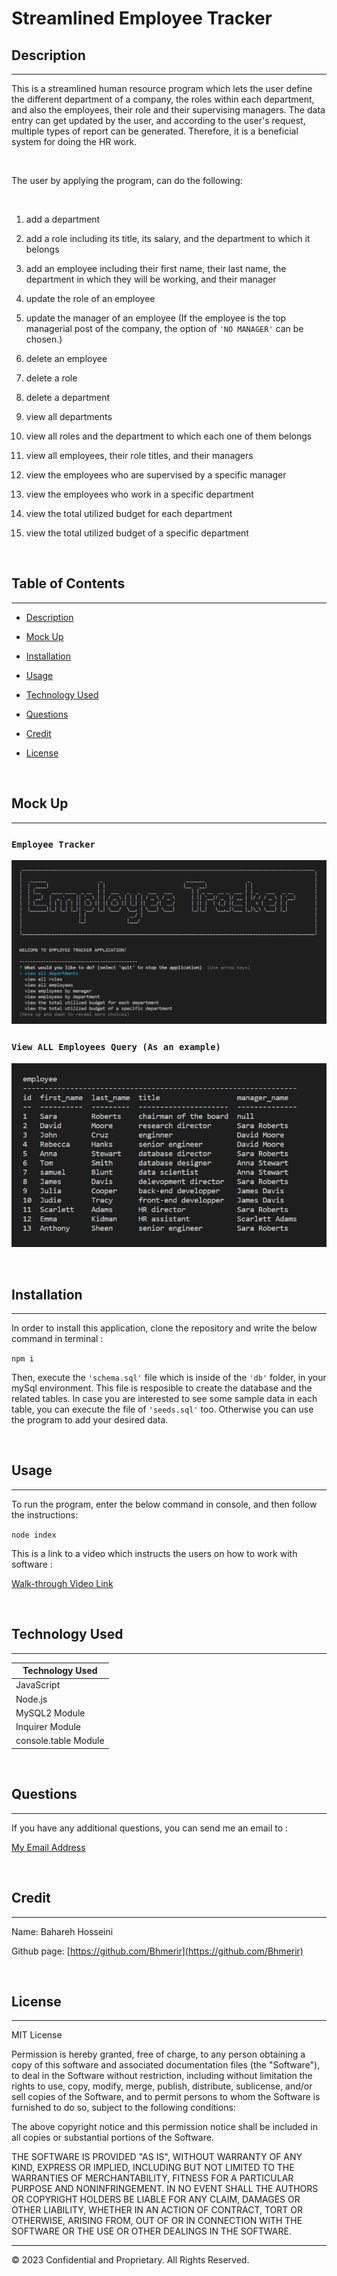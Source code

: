 # Streamlined Employee Tracker

## Description 
---

This is a streamlined human resource program which lets the user define the different department of a company, the roles within each department, and also the employees, their role and their supervising managers. The data entry can get updated by the user, and according to the user's request, multiple types of report can be generated. Therefore, it is a beneficial system for doing the HR work.

<br>

The user by applying the program, can do the following:

<br>

1. add a department

2. add a role including its title, its salary, and the department to which it belongs 

3. add an employee including their first name, their last name, the department in which they will be working, and their manager

4. update the role of an employee

5. update the manager of an employee (If the employee is the top managerial post of the company, the option of `'NO MANAGER'` can be chosen.)

6. delete an employee

7. delete a role

8. delete a department

9. view all departments

10. view all roles and the department to which each one of them belongs

11. view all employees, their role titles, and their managers

12. view the employees who are supervised by a specific manager

13. view the employees who work in a specific department

14. view the total utilized budget for each department

15. view the total utilized budget of a specific department

<br>

## Table of Contents
---

* [Description](#description)

* [Mock Up](#mock-up)

* [Installation](#installation)

* [Usage](#usage)

* [Technology Used](#technology-used)

* [Questions](#questions)

* [Credit](#credit)

* [License](#license)

<br>

## Mock Up

---

### `Employee Tracker`

![employee tracker image](./images/employee-tracker.png)

### `View ALL Employees Query (As an example)`

![view all employees image](./images/view-all-employees.png)

<br>

## Installation

---

In order to install this application, clone the repository and write the below command in terminal :

`npm i`

Then, execute the `'schema.sql'` file which is inside of the `'db'` folder, in your mySql environment. This file is resposible to create the database and the related tables. In case you are interested to see some sample data in each table, you can execute the file of `'seeds.sql'` too. Otherwise you can use the program to add your desired data.

<br>

## Usage

---

To run the program, enter the below command in console, and then follow the instructions:

`node index`

This is a link to a video which instructs the users on how to work with software : 

[Walk-through Video Link](https://drive.google.com/file/d/1-jmFEGZe8VjnfXdoRTlYDYdbVAF5dWb6/view)

<br>

## Technology Used

---

| Technology Used         |
| -------------           |
| JavaScript              |  
| Node.js                 |  
| MySQL2 Module           | 
| Inquirer Module         | 
| console.table Module    |


<br>

## Questions 

---

If you have any additional questions, you can send me an email to :

[My Email Address](mailto:(mer_ir@yahoo.com))

<br>

## Credit

---

Name:     Bahareh Hosseini

Github page:      [https://github.com/Bhmerir](https://github.com/Bhmerir)

<br>

## License

---

MIT License

Permission is hereby granted, free of charge, to any person obtaining a copy
of this software and associated documentation files (the "Software"), to deal
in the Software without restriction, including without limitation the rights
to use, copy, modify, merge, publish, distribute, sublicense, and/or sell
copies of the Software, and to permit persons to whom the Software is
furnished to do so, subject to the following conditions:

The above copyright notice and this permission notice shall be included in all
copies or substantial portions of the Software.

THE SOFTWARE IS PROVIDED "AS IS", WITHOUT WARRANTY OF ANY KIND, EXPRESS OR
IMPLIED, INCLUDING BUT NOT LIMITED TO THE WARRANTIES OF MERCHANTABILITY,
FITNESS FOR A PARTICULAR PURPOSE AND NONINFRINGEMENT. IN NO EVENT SHALL THE
AUTHORS OR COPYRIGHT HOLDERS BE LIABLE FOR ANY CLAIM, DAMAGES OR OTHER
LIABILITY, WHETHER IN AN ACTION OF CONTRACT, TORT OR OTHERWISE, ARISING FROM,
OUT OF OR IN CONNECTION WITH THE SOFTWARE OR THE USE OR OTHER DEALINGS IN THE
SOFTWARE.


---

© 2023 Confidential and Proprietary. All Rights Reserved.
